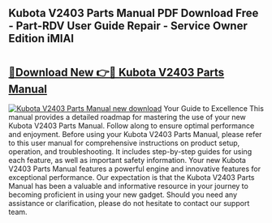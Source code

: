 ## Kubota V2403 Parts Manual PDF Download Free - Part-RDV User Guide Repair - Service Owner Edition iMIAI

# <h2><a href="http://bc34988.oget.top/?id=Kubota+V2403+Parts+Manual">🔗Download New 👉🔴 Kubota V2403 Parts Manual</a></h2>

[![Kubota V2403 Parts Manual new download](https://i.imgur.com/5g1atiW.png)](http://bc34988.oget.top/?id=Kubota+V2403+Parts+Manual)
Your Guide to Excellence This manual provides a detailed roadmap for mastering the use of your new Kubota V2403 Parts Manual. Follow along to ensure optimal performance and enjoyment. Before using your Kubota V2403 Parts Manual, please refer to this user manual for comprehensive instructions on product setup, operation, and troubleshooting. It includes step-by-step guides for using each feature, as well as important safety information. Your new Kubota V2403 Parts Manual features a powerful engine and innovative features for exceptional performance. Our expectation is that the Kubota V2403 Parts Manual has been a valuable and informative resource in your journey to becoming proficient in using your new gadget. Should you need any assistance or clarification, please do not hesitate to contact our support team.
